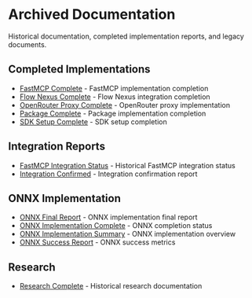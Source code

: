 # Archived Documentation

Historical documentation, completed implementation reports, and legacy documents.

## Completed Implementations

- [FastMCP Complete](FASTMCP_COMPLETE.md) - FastMCP implementation completion
- [Flow Nexus Complete](FLOW-NEXUS-COMPLETE.md) - Flow Nexus integration completion
- [OpenRouter Proxy Complete](OPENROUTER_PROXY_COMPLETE.md) - OpenRouter proxy implementation
- [Package Complete](PACKAGE-COMPLETE.md) - Package implementation completion
- [SDK Setup Complete](SDK-SETUP-COMPLETE.md) - SDK setup completion

## Integration Reports

- [FastMCP Integration Status](FASTMCP_INTEGRATION_STATUS.md) - Historical FastMCP integration status
- [Integration Confirmed](INTEGRATION_CONFIRMED.md) - Integration confirmation report

## ONNX Implementation

- [ONNX Final Report](ONNX_FINAL_REPORT.md) - ONNX implementation final report
- [ONNX Implementation Complete](ONNX_IMPLEMENTATION_COMPLETE.md) - ONNX completion status
- [ONNX Implementation Summary](ONNX_IMPLEMENTATION_SUMMARY.md) - ONNX implementation overview
- [ONNX Success Report](ONNX_SUCCESS_REPORT.md) - ONNX success metrics

## Research

- [Research Complete](RESEARCH_COMPLETE.txt) - Historical research documentation
